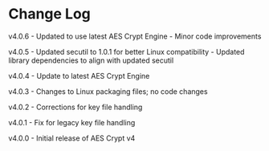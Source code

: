 # Change Log

v4.0.6
    - Updated to use latest AES Crypt Engine
    - Minor code improvements

v4.0.5
    - Updated secutil to 1.0.1 for better Linux compatibility
    - Updated library dependencies to align with updated secutil

v4.0.4
    - Update to latest AES Crypt Engine

v4.0.3
    - Changes to Linux packaging files; no code changes

v4.0.2
    - Corrections for key file handling

v4.0.1
    - Fix for legacy key file handling

v4.0.0
    - Initial release of AES Crypt v4
